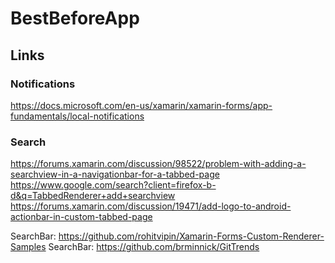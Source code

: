 # BestBeforeApp

## Links

### Notifications

https://docs.microsoft.com/en-us/xamarin/xamarin-forms/app-fundamentals/local-notifications

### Search

https://forums.xamarin.com/discussion/98522/problem-with-adding-a-searchview-in-a-navigationbar-for-a-tabbed-page
https://www.google.com/search?client=firefox-b-d&q=TabbedRenderer+add+searchview
https://forums.xamarin.com/discussion/19471/add-logo-to-android-actionbar-in-custom-tabbed-page

SearchBar: https://github.com/rohitvipin/Xamarin-Forms-Custom-Renderer-Samples
SearchBar: https://github.com/brminnick/GitTrends   